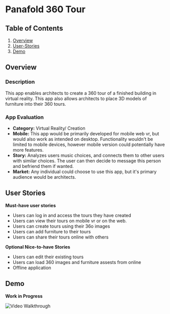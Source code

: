 # Panafold 360 Tour

## Table of Contents
1. [Overview](#Overview)
1. [User-Stories](#Product-Spec)
1. [Demo](#Demo)

## Overview
### Description
This app enables architects to create a 360 tour of a finished building in virtual reality. This app also allows architects to place 3D models of furniture into their 360 tours. 

### App Evaluation
- **Category:** Virtual Reality/ Creation
- **Mobile:** This app would be primarily developed for mobile web vr, but would also work as intended on desktop. Functionality wouldn't be limited to mobile devices, however mobile version could potentially have more features.
- **Story:** Analyzes users music choices, and connects them to other users with similar choices. The user can then decide to message this person and befriend them if wanted.
- **Market:** Any individual could choose to use this app, but it's primary audience would be architects.

## User Stories

**Must-have user stories**

* Users can log in and access the tours they have created
* Users can view their tours on mobile vr or on the web.
* Users can create tours using their 36o images
* Users can add furniture to their tours
* Users can share their tours online with others

**Optional Nice-to-have Stories**

* Users can edit their existing tours
* Users can load 360 images and furniture assests from online
* Offline application

## Demo 

**Work in Progress**

<img src='https://i.imgur.com/sJPleU1.gif' title='Video Walkthrough' width='' alt='Video Walkthrough' />

